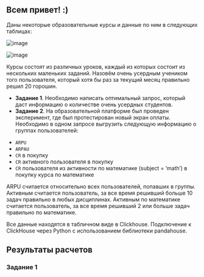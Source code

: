 ## **Всем привет! :)**

Даны некоторые образовательные курсы и данные по ним в следующих таблицах:

![image](https://github.com/S1lencena/SQL_Calculate_metrics/assets/140109674/93ed9717-482e-436f-8337-942ef98f2623)

![image](https://github.com/S1lencena/SQL_Calculate_metrics/assets/140109674/04d3f526-d3eb-41e1-97a1-bb5208f26635)

Курсы состоят из различных уроков, каждый из которых состоит из нескольких маленьких заданий.
Назовём очень усердным учеником того пользователя, который хотя бы раз за текущий месяц правильно решил 20 горошин.

* **Задание 1**. Необходимо написать оптимальный запрос, который даст информацию о количестве очень усердных студентов.
* **Задание 2**. На образовательной платформе был проведен эксперимент, где был протестирован новый экран оплаты. Необходимо в одном запросе выгрузить следующую информацию
о группах пользователей:
- `ARPU` 
- `ARPAU`
- `CR` в покупку 
- `СR` активного пользователя в покупку 
- `CR` пользователя из активности по математике (subject = ’math’) в покупку курса по математике

ARPU считается относительно всех пользователей, попавших в группы.
Активным считается пользователь, за все время решивший больше 10 задач правильно в любых дисциплинах.
Активным по математике считается пользователь, за все время решивший 2 или больше задач правильно по математике.

Все данные находятся в табличном виде в Clickhouse. Подключение к ClickHouse через Python c использованием библиотеки pandahouse.

## Результаты расчетов ##
### Задание 1

